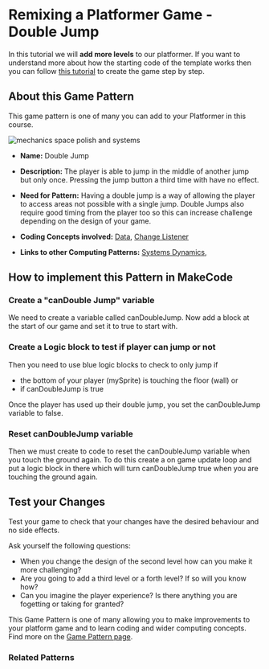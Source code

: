 # Remixing a Platformer Game - Double Jump

In this tutorial we will **add more levels** to our platformer.
If you want to understand more about how the starting code of the template works then you can follow [this tutorial](https://arcade.makecode.com/beta#tutorial:https://github.com/mickfuzz/makecode-platformer-101)
 to create the game step by step.

## About this Game Pattern

This game pattern is one of many you can add to your Platformer in this course.

![mechanics space polish and systems](https://raw.githubusercontent.com/mickfuzz/getting-started-making-a-platformer-test1/master/images/patterns/gameMechanics_more_levels.jpg)

* **Name:** Double Jump

* **Description:** The player is able to jump in the middle of another jump but only once. Pressing the jump button a third time with have
no effect.

* **Need for Pattern:** Having a double jump is a way of allowing the player to access areas not possible with a single jump. Double Jumps
also require good timing from the player too so this can increase challenge depending on the design of your game. 

* **Coding Concepts involved:** [Data](codingConcepts#data), [Change Listener](widerPatterns#change-listener)

* **Links to other Computing Patterns:** [Systems Dynamics](widerPatterns#systems-dynamics),

## How to implement this Pattern in MakeCode

### Create a "canDouble Jump" variable
We need to create a variable called canDoubleJump. Now add a block  at the start of our game and set it to true to start with. 

### Create a Logic block to test if player can jump or not

Then you need to use blue logic blocks to check to only jump if  

* the bottom of your player (mySprite) is touching the floor (wall) or 
* if canDoubleJump is true

Once the player has used up their double jump, you set the canDoubleJump variable to false. 

### Reset canDoubleJump variable
Then we must create to code to reset the canDoubleJump variable when you touch the ground again. To do this create a on game update loop and put a logic block in there which will turn canDoubleJump true when you are touching the ground again.

## Test your Changes

Test your game to check that your changes have the desired behaviour and no side effects.

Ask yourself the following questions:

* When you change the design of the second level how can you make it more challenging? 
* Are you going to add a third level or a forth level? If so will you know how?
* Can you imagine the player experience? Is there anything you are fogetting or taking for granted?

This Game Pattern is one of many allowing you to make improvements to your platform game and to learn coding and wider computing concepts. Find more on the [Game Pattern page](gamePatterns.md). 

### Related Patterns 

